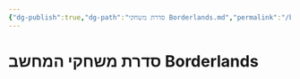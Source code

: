 ```yaml
---
{"dg-publish":true,"dg-path":"סדרת משחקי Borderlands.md","permalink":"/borderlands/","contentClasses":"rtl","noteIcon":""}
---
```





# סדרת משחקי המחשב Borderlands


 
